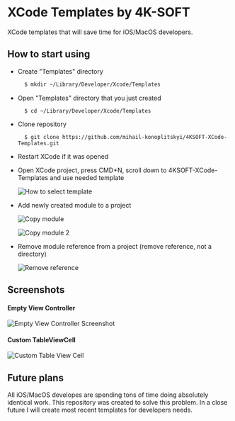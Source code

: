 # XCode Templates by 4K-SOFT

XCode templates that will save time for iOS/MacOS developers.

## How to start using

- Create "Templates" directory 

  ```bash
    $ mkdir ~/Library/Developer/Xcode/Templates
  ```

- Open "Templates" directory that you just created

  ```
    $ cd ~/Library/Developer/Xcode/Templates
  ```
  
- Clone repository 

  ```
    $ git clone https://github.com/mihail-konoplitskyi/4KSOFT-XCode-Templates.git
  ```

- Restart XCode if it was opened

- Open XCode project, press CMD+N, scroll down to 4KSOFT-XCode-Templates and use needed template

  ![How to select template](https://github.com/mihail-konoplitskyi/4KSOFT-XCode-Templates/blob/main/images/select_template.png)

- Add newly created module to a project 

  ![Copy module](https://github.com/mihail-konoplitskyi/4KSOFT-XCode-Templates/blob/main/images/add_module.png)

  ![Copy module 2](https://github.com/mihail-konoplitskyi/4KSOFT-XCode-Templates/blob/main/images/add_module_2.png)

- Remove module reference from a project (remove reference, not a directory)

  ![Remove reference](https://github.com/mihail-konoplitskyi/4KSOFT-XCode-Templates/blob/main/images/remove_reference.png)
  
## Screenshots

#### Empty View Controller
  ![Empty View Controller Screenshot](https://github.com/mihail-konoplitskyi/4KSOFT-XCode-Templates/blob/main/images/EmptyViewControllerScreenshot.png)

#### Custom TableViewCell
  ![Custom Table View Cell](https://github.com/mihail-konoplitskyi/4KSOFT-XCode-Templates/blob/main/images/CustomTableViewCellScreenshot.png)


## Future plans

All iOS/MacOS developes are spending tons of time doing absolutely identical work. This repository was created to solve this problem. In a close future I will create most recent templates for developers needs. 
